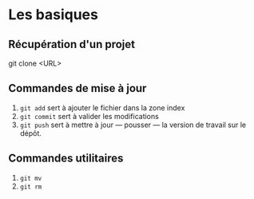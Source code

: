 # Les basiques

## Récupération d'un projet 
git clone \<URL\>

## Commandes de mise à jour
1. `git add` sert à ajouter le fichier dans la zone index
2. `git commit` sert à valider les modifications
3. `git push` sert à mettre à jour &mdash; pousser &mdash; la version de travail sur le dépôt.

## Commandes utilitaires

1. `git mv`
2. `git rm`